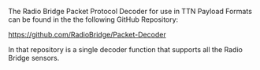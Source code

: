 
The Radio Bridge Packet Protocol Decoder for use in TTN Payload Formats can be found in the the following GitHub Repository:

https://github.com/RadioBridge/Packet-Decoder

In that repository is a single decoder function that supports all the Radio Bridge sensors.